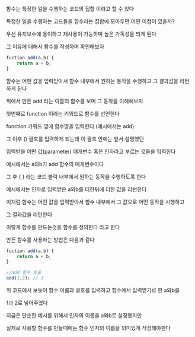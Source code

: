 함수는 특정한 일을 수행하는 코드의 집합 이라고 할 수 있다

특정한 일을 수행하는 코드들을 함수라는 집합에 모아두면 어떤 이점이 있을까?

우선 유지보수에 용이하고 재사용이 가능하며 높은 가독성을 띄게 된다

그 이유에 대해서 함수를 작성하며 확인해보자

```jsx
fuction add(a,b) {
	return a + b;
}
```

함수는 어떤 값을 입력받아서 함수 내부에서 원하는 동작을 수행하고 그 결과값을 리턴하게 된다

위에서 만든 add 라는 이름의 함수를 보며 그 동작을 이해해보자

첫번째로 function 이라는 키워드로 함수를 선언한다

function 키워드 옆에 함수명을 입력한다 (예시에서는 add)

그 이후 () 괄호를 입력하게 되는데 이 괄호 안에는 앞서 설명했던

입력받을 어떤 값(parameter) 매개변수 혹은 인자라고 부르는 것들을 입력한다

예시에서는 a와b가 add 함수의 매개변수이다

그 후 { } 라는 코드 블럭 내부에서 원하는 동작을 수행하도록 한다

예시에서는 인자로 입력받은 a와b를 더한뒤에 더한 값을 리턴한다

이처럼 함수는 어떤 값을 입력받아서 함수 내부에서 그 값으로 어떤 동작을 시행하고

그 결과값을 리턴한다

이렇게 함수를 만드는것을 함수를 정의한다 라고 한다

만든 함수를 사용하는 방법은 다음과 같다

```jsx
fuction add(a,b) {
	return a + b;
}

//add 함수 호출
add(1,2); // 3
```

위 코드에서 보듯이 함수 이름과 괄호를 입력하고 함수에서 입력받기로 한 a와b를

1과 2로 넣어주었다

지금은 단순한 예시를 위해서 인자의 이름을 a와b로 설정했지만

실제로 사용할 함수를 만들때에는 함수 인자의 이름을 의미있게 작성해야한다
